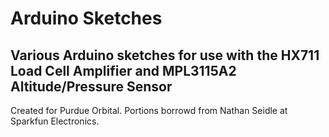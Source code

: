 # Arduino Sketches 

## Various Arduino sketches for use with the HX711 Load Cell Amplifier and MPL3115A2 Altitude/Pressure Sensor

Created for Purdue Orbital. Portions borrowd from Nathan Seidle at Sparkfun Electronics.
